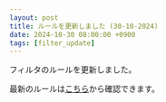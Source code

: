 ```yaml
---
layout: post
title: ルールを更新しました (30-10-2024)
date: 2024-10-30 08:00:00 +0900
tags: [filter_update]
---
```


フィルタのルールを更新しました。

最新のルールは[こちら](https://github.com/kittytail/BlockerRules)から確認できます。
